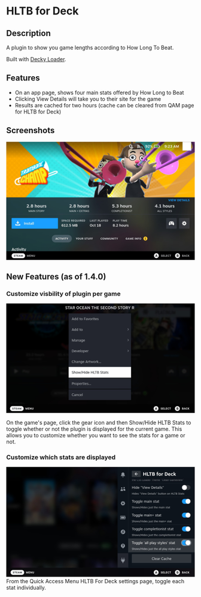 # HLTB for Deck

## Description

A plugin to show you game lengths according to How Long To Beat.

Built with [Decky Loader](https://github.com/SteamDeckHomebrew/decky-loader).

## Features

-   On an app page, shows four main stats offered by How Long to Beat
-   Clicking View Details will take you to their site for the game
-   Results are cached for two hours (cache can be cleared from QAM page for HLTB for Deck)

## Screenshots

![](images/image001.png)

## New Features (as of 1.4.0)

### Customize visbility of plugin per game

![](images/image002.png)

On the game's page, click the gear icon and then Show/Hide HLTB Stats to toggle whether or not the plugin is displayed for the current game. This allows you to customize whether you want to see the stats for a game or not.

### Customize which stats are displayed

![](images/image003.png)
From the Quick Access Menu HLTB For Deck settings page, toggle each stat individually.
